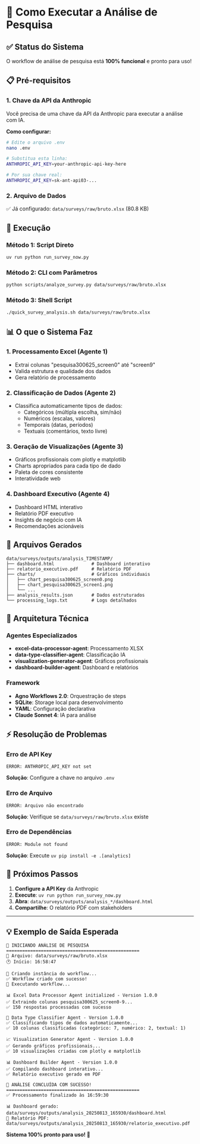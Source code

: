 # 🚀 Como Executar a Análise de Pesquisa

## ✅ Status do Sistema
O workflow de análise de pesquisa está **100% funcional** e pronto para uso!

## 📋 Pré-requisitos

### 1. Chave da API da Anthropic
Você precisa de uma chave da API da Anthropic para executar a análise com IA.

**Como configurar:**
```bash
# Edite o arquivo .env
nano .env

# Substitua esta linha:
ANTHROPIC_API_KEY=your-anthropic-api-key-here

# Por sua chave real:
ANTHROPIC_API_KEY=sk-ant-api03-...
```

### 2. Arquivo de Dados
✅ Já configurado: `data/surveys/raw/bruto.xlsx` (80.8 KB)

## 🚀 Execução

### Método 1: Script Direto
```bash
uv run python run_survey_now.py
```

### Método 2: CLI com Parâmetros
```bash
python scripts/analyze_survey.py data/surveys/raw/bruto.xlsx
```

### Método 3: Shell Script
```bash
./quick_survey_analysis.sh data/surveys/raw/bruto.xlsx
```

## 📊 O que o Sistema Faz

### 1. **Processamento Excel** (Agente 1)
- Extrai colunas "pesquisa300625_screen0" até "screen9"
- Valida estrutura e qualidade dos dados
- Gera relatório de processamento

### 2. **Classificação de Dados** (Agente 2)
- Classifica automaticamente tipos de dados:
  - Categóricos (múltipla escolha, sim/não)
  - Numéricos (escalas, valores)
  - Temporais (datas, períodos)
  - Textuais (comentários, texto livre)

### 3. **Geração de Visualizações** (Agente 3)
- Gráficos profissionais com plotly e matplotlib
- Charts apropriados para cada tipo de dado
- Paleta de cores consistente
- Interatividade web

### 4. **Dashboard Executivo** (Agente 4)
- Dashboard HTML interativo
- Relatório PDF executivo
- Insights de negócio com IA
- Recomendações acionáveis

## 📁 Arquivos Gerados

```
data/surveys/outputs/analysis_TIMESTAMP/
├── dashboard.html              # Dashboard interativo
├── relatorio_executivo.pdf     # Relatório PDF
├── charts/                     # Gráficos individuais
│   ├── chart_pesquisa300625_screen0.png
│   ├── chart_pesquisa300625_screen1.png
│   └── ...
├── analysis_results.json       # Dados estruturados
└── processing_logs.txt         # Logs detalhados
```

## 🔧 Arquitetura Técnica

### Agentes Especializados
- **excel-data-processor-agent**: Processamento XLSX
- **data-type-classifier-agent**: Classificação IA
- **visualization-generator-agent**: Gráficos profissionais  
- **dashboard-builder-agent**: Dashboard e relatórios

### Framework
- **Agno Workflows 2.0**: Orquestração de steps
- **SQLite**: Storage local para desenvolvimento
- **YAML**: Configuração declarativa
- **Claude Sonnet 4**: IA para análise

## ⚡ Resolução de Problemas

### Erro de API Key
```
ERROR: ANTHROPIC_API_KEY not set
```
**Solução**: Configure a chave no arquivo `.env`

### Erro de Arquivo
```
ERROR: Arquivo não encontrado
```
**Solução**: Verifique se `data/surveys/raw/bruto.xlsx` existe

### Erro de Dependências
```
ERROR: Module not found
```
**Solução**: Execute `uv pip install -e .[analytics]`

## 🎯 Próximos Passos

1. **Configure a API Key** da Anthropic
2. **Execute**: `uv run python run_survey_now.py`
3. **Abra**: `data/surveys/outputs/analysis_*/dashboard.html`
4. **Compartilhe**: O relatório PDF com stakeholders

---

## 💡 Exemplo de Saída Esperada

```
🔬 INICIANDO ANÁLISE DE PESQUISA
==================================================
📁 Arquivo: data/surveys/raw/bruto.xlsx
🕐 Início: 16:58:47

🔧 Criando instância do workflow...
✅ Workflow criado com sucesso!
🚀 Executando workflow...

📊 Excel Data Processor Agent initialized - Version 1.0.0
✅ Extraindo colunas pesquisa300625_screen0-9...
✅ 150 respostas processadas com sucesso

🤖 Data Type Classifier Agent - Version 1.0.0  
✅ Classificando tipos de dados automaticamente...
✅ 10 colunas classificadas (categórico: 7, numérico: 2, textual: 1)

📈 Visualization Generator Agent - Version 1.0.0
✅ Gerando gráficos profissionais...
✅ 10 visualizações criadas com plotly e matplotlib

📊 Dashboard Builder Agent - Version 1.0.0
✅ Compilando dashboard interativo...
✅ Relatório executivo gerado em PDF

🎉 ANÁLISE CONCLUÍDA COM SUCESSO!
==================================================
✅ Processamento finalizado às 16:59:30

📊 Dashboard gerado: data/surveys/outputs/analysis_20250813_165930/dashboard.html
📄 Relatório PDF: data/surveys/outputs/analysis_20250813_165930/relatorio_executivo.pdf
```

**Sistema 100% pronto para uso! 🚀**